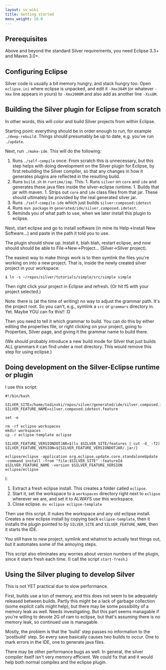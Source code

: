 ```yaml
---
layout: sv_wiki
title: Getting started
menu_weight: 10.0
---
```


## Prerequisites

Above and beyond the standard Silver requirements, you need Eclipse 3.3+ and Maven 3.0+.

## Configuring Eclipse

Silver code is usually a bit memory hungry, and stack hungry too. Open `eclipse.ini` where eclipse is unpacked, and edit it `-Xmx384M` (or whatever `-Xmx` line appears in yours) to `-Xmx2000M` and also add as another line `-Xss8M`.

## Building the Silver plugin for Eclipse from scratch

In other words, this will color and build Silver projects from within Eclipse.

Starting point: everything should be in order enough to run, for example `./deep-rebuild`. Things should presumably be up to date, e.g. you've run `./update`.

Next, run `./make-ide`. This will do the following:

  1. Runs `./self-compile` once. From scratch this is unnecessary, but this step helps with doing development on the Silver plugin for Eclipse, by first rebuilding the Silver compiler, so that any changes in how it generates plugins are reflected in the resulting build.
  1. Runs `build.sh` in `runtime/imp`. This:
    1. Runs `silver` on `core` and `ide` and generates these java files inside the silver-eclipse runtime.
    1. Builds that jar with maven.
    1. Strips out `core` and `ide` class files from that jar. These should ultimately be provided by the real generated silver jar.
  1. Runs `./self-compile-ide` which just builds `silver:composed:idetest`
  1. Runs `mvn package` in `generated/ide/silver.composed.idetest`.
  1. Reminds you of what path to use, when we later install this plugin to eclipse.

Next, start eclipse and go to install software (in mine its Help->Install New Software...) and paste in the path it told you to use.

The plugin should show up. Install it, blah blah, restart eclipse, and now should should be able to File->New->Project... (Silver->Silver project).

The easiest way to make things work is to then symlink the files you're working on into a new project. That is, inside the newly created silver project in your workspace:

```
$ ln -s ~/repos/silver/tutorials/simple/src/simple simple
```

Then right click your project in Eclipse and refresh. (Or hit f5 with your project selected.)

Note: there is (at the time of writing) no way to adjust the grammar path. It's the project root. So you can't, e.g., symlink a `src` or `grammars` directory in. Yet. Maybe YOU can fix this!! :D

Then you need to tell it which grammar to build. You can do this by either editing the properties file, or right clicking on your project, going to Properties, Silver page, and giving it the grammar name to build there.

(We should probably introduce a new build mode for Silver that just builds ALL grammars it can find under a root directory. This would remove this step for using eclipse.)

## Doing development on the Silver-Eclipse runtime or plugin

I use this script:

```
#!/bin/bash

SILVER_SITE=/home/tedinski/repos/silver/generated/ide/silver.composed.idetest/updatesite/target/repository
SILVER_FEATURE_NAME=silver.composed.idetest.feature

set -e

rm -rf eclipse workspaces
mkdir workspaces
cp -r eclipse-template eclipse

SILVER_FEATURE_VERSIONDOTJAR=$(ls $SILVER_SITE/features | cut -d_ -f2)
SILVER_FEATURE_VERSION=${SILVER_FEATURE_VERSIONDOTJAR/.jar/}

eclipse/eclipse -application org.eclipse.update.core.standaloneUpdate -command install -from "file:$SILVER_SITE" -featureId $SILVER_FEATURE_NAME -version $SILVER_FEATURE_VERSION
eclipse/eclipse
```

I:

  1. Extract a fresh eclipse install. This creates a folder called `eclipse`.
  1. Start it, set the workspace to a `workspaces` directory right next to `eclipse` wherever we are, and set it to ALWAYS use this workspace.
  1. Close eclipse. `mv eclipse eclipse-template`

Then use this script. It nukes the workspace and any old eclipse install. Creates a new eclipse install by copying back `eclipse-template`, then it installs the plugin pointed to by `SILVER_SITE` and `SILVER_FEATURE_NAME`, then it starts the IDE.

You still have to new project, symlink and whatnot to actually test things out, but it automates some of the annoying steps.

This script also eliminates any worries about version numbers of the plugin, since it starts fresh each time. (I call the script `start-fresh`.)

## Using the Silver pluging to develop Silver

This is not YET practical due to slow performance.

First, builds use a ton of memory, and this does not seem to be adequately released between builds. Partly this might be a lack of garbage collection (some explicit calls might help), but there may be some possibility of a memory leak as well. Needs investigating. But this part seems managable if you're willing to devote 2G of ram to eclipse, but that's assuming there is no memory leak, so continued use is managable.

Mostly, the problem is that the 'build' step passes no information to the 'postbuild' step. So every save basically causes two builds to occur. One to mark errors in the IDE, one to generate java files.

There may be other performance bugs as well. In general, the silver compiler itself isn't very memory efficient. We could fix that and it would help both normal compiles and the eclipse plugin.
